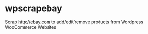 # wpscrapebay
Scrap http://ebay.com to add/edit/remove products from Wordpress WooCommerce Websites
